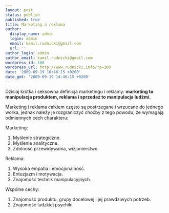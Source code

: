 ```yaml
---
layout: post
status: publish
published: true
title: Marketing a reklama
author:
  display_name: admin
  login: admin
  email: kamil.rudnicki@gmail.com
  url: ''
author_login: admin
author_email: kamil.rudnicki@gmail.com
wordpress_id: 108
wordpress_url: http://www.rudnicki.info/?p=108
date: '2009-09-19 16:46:15 +0200'
date_gmt: '2009-09-19 14:46:15 +0200'
---
```

<p>Dzisiaj krótka i seksowna definicja marketingu i reklamy: <strong>m</strong><strong>arketing to manipulacja produktem, reklama i sprzedaż to manipulacja ludźmi.</strong></p>
<p>Marketing i reklama całkiem często są postrzegane i wrzucane do jednego worka, jednak należy je rozgraniczyć choćby z tego powodu, że wymagają odmiennych cech charakteru:</p>
<p>Marketing:</p>
<ol>
<li>Myślenie strategiczne.</li>
<li>Myślenie analityczne.</li>
<li>Zdolność przewidywania, wizjonierstwo.</li>
</ol>
<p>Reklama:</p>
<ol>
<li>Wysoka empatia i emocjonalność.</li>
<li>Entuzjazm i motywacja.</li>
<li>Znajomość technik manipulacyjnych.</li>
</ol>
<p>Wspólne cechy:</p>
<ol>
<li>Znajomość produktu, grupy docelowej i jej prawdziwych potrzeb.</li>
<li>Znajomość ludzkiej psychiki.</li>
</ol>
